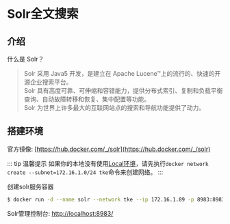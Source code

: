 # Solr全文搜索

## 介绍
什么是 Solr？
> Solr 采用 Java5 开发，是建立在 Apache Lucene™上的流行的、快速的开源企业搜索平台。   
> Solr 具有高度可靠、可伸缩和容错能力，提供分布式索引、复制和负载平衡查询、自动故障转移和恢复、集中配置等功能。   
> Solr 为世界上许多最大的互联网站点的搜索和导航功能提供了动力。

## 搭建环境

官方镜像: [https://hub.docker.com/_/solr](https://hub.docker.com/_/solr)

::: tip 温馨提示
如果你的本地没有使用[Local环境](/view/)，请先执行`docker network create --subnet=172.16.1.0/24 tke`命令来创建网络。
:::

创建solr服务容器

```sh
$ docker run -d --name solr --network tke --ip 172.16.1.89 -p 8983:8983 solr solr-precreate view
```

Solr管理控制台: [http://localhost:8983/](http://localhost:8983/)